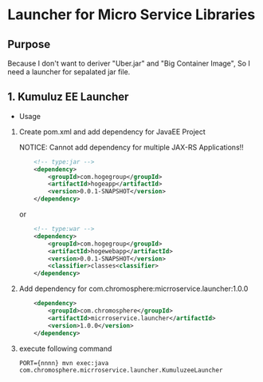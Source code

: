 # Launcher for Micro Service Libraries

## Purpose

Because I don't want to deriver "Uber.jar" and "Big Container Image", So I need a launcher for sepalated jar file.

## 1. Kumuluz EE Launcher

* Usage

1. Create pom.xml and add dependency for JavaEE Project

    NOTICE: Cannot add dependency for multiple JAX-RS Applications!!
    
    ```xml
        <!-- type:jar -->
        <dependency>
            <groupId>com.hogegroup</groupId>
            <artifactId>hogeapp</artifactId>
            <version>0.0.1-SNAPSHOT</version>
        </dependency>
    ```
   or
    ```xml
        <!-- type:war -->
        <dependency>
            <groupId>com.hogegroup</groupId>
            <artifactId>hogewebapp</artifactId>
            <version>0.0.1-SNAPSHOT</version>
            <classifier>classes<classifier>
        </dependency>
    ```

1. Add dependency for com.chromosphere:micrroservice.launcher:1.0.0

    ```xml
        <dependency>
            <groupId>com.chromosphere</groupId>
            <artifactId>micrroservice.launcher</artifactId>
            <version>1.0.0</version>
        </dependency>
    ```

1. execute following command

    ```shell
    PORT={nnnn} mvn exec:java com.chromosphere.micrroservice.launcher.KumuluzeeLauncher
    ```
